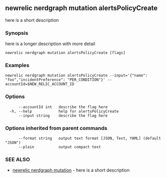 ## newrelic nerdgraph mutation alertsPolicyCreate

here is a short description

### Synopsis

here is a longer description with more detail

```
newrelic nerdgraph mutation alertsPolicyCreate [flags]
```

### Examples

```
newrelic nerdgraph mutation alertsPolicyCreate --input='{"name": "foo","incidentPreference": "PER_CONDITION"}' --accountId=$NEW_RELIC_ACCOUNT_ID

```

### Options

```
      --accountId int   describe the flag here
  -h, --help            help for alertsPolicyCreate
      --input string    describe the flag here
```

### Options inherited from parent commands

```
      --format string   output text format [JSON, Text, YAML] (default "JSON")
      --plain           output compact text
```

### SEE ALSO

* [newrelic nerdgraph mutation](newrelic_nerdgraph_mutation.md)	 - here is a short description

